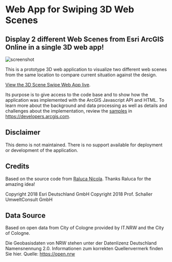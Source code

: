# Web App for Swiping 3D Web Scenes
## Display 2 different Web Scenes from Esri ArcGIS Online in a single 3D web app!

![screenshot](https://raw.githubusercontent.com/oertac/oertac.github.io/master/swipe-3D/img/swipe_3D_scenes.gif)

This is a prototype 3D web application to visualize two different web scenes from the same location to compare current situation against the design.<br>

<a target="_blank" href="https://oertac.github.io/swipe-3D/">View the 3D Scene Swipe Web App live</a>.

Its purpose is to give access to the code base and to show how the application was implemented with the ArcGIS Javascript API and HTML. To learn more about the background and data processing as well as details and challenges about the implementation, review the <a target="_blank" href="https://developers.arcgis.com/javascript/latest/sample-code/index.html">samples</a> in https://developers.arcgis.com.

## Disclaimer

This demo is not maintained. There is no support available for deployment or development of the application.

## Credits

Based on the source code from <a target="_blank" href="https://github.com/RalucaNicola">Raluca Nicola</a>. Thanks Raluca for the amazing idea!

Copyright 2018 Esri Deutschland GmbH
Copyright 2018 Prof. Schaller UmweltConsult GmbH

## Data Source

Based on open data from City of Cologne provided by IT.NRW and the City of Cologne.

Die Geobasisdaten von NRW stehen unter der Datenlizenz Deutschland Namensnennung 2.0. Informationen zum korrekten Quellenvermerk finden Sie hier. Quelle: https://open.nrw






